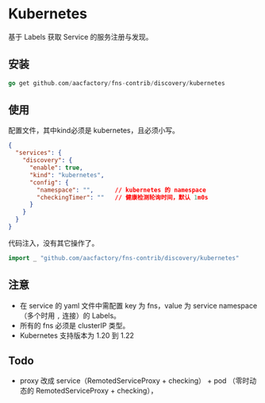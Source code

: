 # Kubernetes
基于 Labels 获取 Service 的服务注册与发现。
## 安装
```go
go get github.com/aacfactory/fns-contrib/discovery/kubernetes
```
## 使用
配置文件，其中kind必须是 kubernetes，且必须小写。
```json
{
  "services": {
    "discovery": {
      "enable": true,
      "kind": "kubernetes",
      "config": {
        "namespace": "",      // kubernetes 的 namespace
        "checkingTimer": ""   // 健康检测轮询时间，默认 1m0s
      }
    }
  }
}
```
代码注入，没有其它操作了。
```go
import _ "github.com/aacfactory/fns-contrib/discovery/kubernetes"
```

## 注意
* 在 service 的 yaml 文件中需配置 key 为 fns，value 为 service namespace （多个时用 `,` 连接）的 Labels。
* 所有的 fns 必须是 clusterIP 类型。
* Kubernetes 支持版本为 1.20 到 1.22

## Todo
* proxy 改成 service（RemotedServiceProxy + checking） + pod （零时动态的 RemotedServiceProxy + checking），

